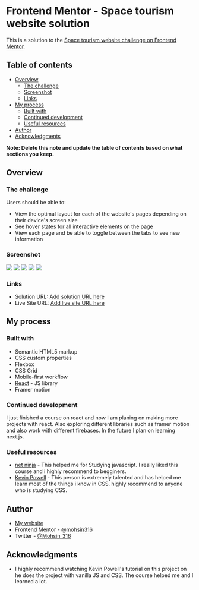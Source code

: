 # Frontend Mentor - Space tourism website solution

This is a solution to the [Space tourism website challenge on Frontend Mentor](https://www.frontendmentor.io/challenges/space-tourism-multipage-website-gRWj1URZ3).

## Table of contents

- [Overview](#overview)
  - [The challenge](#the-challenge)
  - [Screenshot](#screenshot)
  - [Links](#links)
- [My process](#my-process)
  - [Built with](#built-with)
  - [Continued development](#continued-development)
  - [Useful resources](#useful-resources)
- [Author](#author)
- [Acknowledgments](#acknowledgments)

**Note: Delete this note and update the table of contents based on what sections you keep.**

## Overview

### The challenge

Users should be able to:

- View the optimal layout for each of the website's pages depending on their device's screen size
- See hover states for all interactive elements on the page
- View each page and be able to toggle between the tabs to see new information

### Screenshot

![](final-preview/desktop1.jpg)
![](final-preview/desktop2.jpg)
![](final-preview/mobile1.jpg)
![](final-preview/mobile2.jpg)
![](final-preview/mobile3.jpg)
### Links

- Solution URL: [Add solution URL here](https://www.frontendmentor.io/solutions/space-tourism-multipage-site-using-reactjs-firebase-and-framer-motion-z5VXC_Hku-)
- Live Site URL: [Add live site URL here](https://space-tourism86.netlify.app/)

## My process

### Built with

- Semantic HTML5 markup
- CSS custom properties
- Flexbox
- CSS Grid
- Mobile-first workflow
- [React](https://reactjs.org/) - JS library
- Framer motion

### Continued development

I just finished a course on react and now I am planing on making more projects with react. Also exploring different libraries such as framer motion and also work with different firebases. In the future I plan on learning next.js.

### Useful resources

- [net ninja](https://netninja.dev/courses) - This helped me for Studying javascript. I really liked this course and i highly recommend to begginers.
- [Kevin Powell](https://www.youtube.com/kepowob) - This person is extremely talented and has helped me learn most of the things i know in CSS. highly recommend to anyone who is studying CSS.

## Author

- [My website](https://mohsins-solutions.netlify.app/)
- Frontend Mentor - [@mohsin316](https://www.frontendmentor.io/profile/mohsin316)
- Twitter - [@Mohsin_316](https://twitter.com/Mohsin_316)

## Acknowledgments

- I highly recommend watching Kevin Powell's tutorial on this project on he does the project with vanilla JS and CSS. The course helped me and I learned a lot.